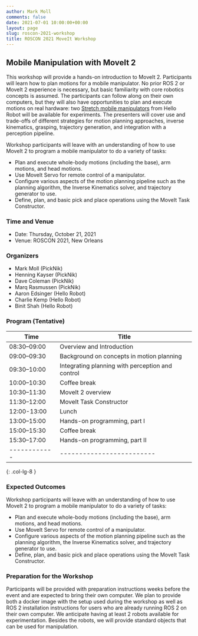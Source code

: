 ```yaml
---
author: Mark Moll
comments: false
date: 2021-07-01 10:00:00+00:00
layout: page
slug: roscon-2021-workshop
title: ROSCON 2021 MoveIt Workshop
---
```


## Mobile Manipulation with MoveIt 2

This workshop will provide a hands-on introduction to MoveIt 2. Participants will learn how to plan motions for a mobile manipulator. No prior ROS 2 or MoveIt 2 experience is necessary, but basic familiarity with core robotics concepts is assumed. The participants can follow along on their own computers, but they will also have opportunities to plan and execute motions on real hardware: two [Stretch mobile manipulators](https://hello-robot.com/) from Hello Robot will be available for experiments. The presenters will cover use and trade-offs of different strategies for motion planning approaches, inverse kinematics, grasping, trajectory generation, and integration with a perception pipeline.

Workshop participants will leave with an understanding of how to use MoveIt 2 to program a mobile manipulator to do a variety of tasks:

* Plan and execute whole-body motions (including the base), arm motions, and head motions.
* Use MoveIt Servo for remote control of a manipulator.
* Configure various aspects of the motion planning pipeline such as the planning algorithm, the Inverse Kinematics solver, and trajectory generator to use.
* Define, plan, and basic pick and place operations using the MoveIt Task Constructor.

### Time and Venue

* Date: Thursday, October 21, 2021
* Venue: ROSCON 2021, New Orleans

### Organizers

* Mark Moll (PickNik)
* Henning Kayser (PickNik)
* Dave Coleman (PickNik)
* Marq Rasmussen (PickNik)
* Aaron Edsinger (Hello Robot)
* Charlie Kemp (Hello Robot)
* Binit Shah (Hello Robot)

### Program (Tentative)

| Time | Title |
|-----------|-------------------------|
|08:30–09:00 | Overview and Introduction |
|09:00–09:30 | Background on concepts in motion planning |
|09:30–10:00 | Integrating planning with perception and control |
|10:00–10:30 | Coffee break |
|10:30–11:30 | MoveIt 2 overview |
|11:30–12:00 | MoveIt Task Constructor |
|12:00-13:00 | Lunch |
|13:00–15:00 | Hands-on programming, part I |
|15:00–15:30 | Coffee break |
|15:30–17:00 | Hands-on programming, part II |
|------------|-------------------------|
{: .col-lg-8 }

### Expected Outcomes

Workshop participants will leave with an understanding of how to use MoveIt 2 to program a mobile manipulator to do a variety of tasks:

* Plan and execute whole-body motions (including the base), arm motions, and head motions.
* Use MoveIt Servo for remote control of a manipulator.
* Configure various aspects of the motion planning pipeline such as the planning algorithm, the Inverse Kinematics solver, and trajectory generator to use.
* Define, plan, and basic pick and place operations using the MoveIt Task Constructor.

### Preparation for the Workshop

Participants will be provided with preparation instructions weeks before the event and are expected to bring their own computer. We plan to provide both a docker image with the setup used during the workshop as well as ROS 2 installation instructions for users who are already running ROS 2 on their own computer. We anticipate having at least 2 robots available for experimentation. Besides the robots, we will provide standard objects that can be used for manipulation.
